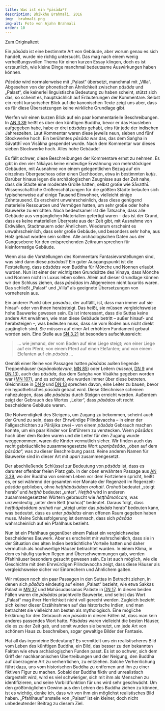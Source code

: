 ```yaml
---
title: Was ist ein *pāsāda*?
description: Bhikkhu Brahmali, 2016
img:  brahmali.png
img-alt: Foto von Ajahn Brahmali
order: 10
---
```


[Zum Originaltext](https://discourse.suttacentral.net/t/what-is-a-pasada/3083)

Ein *pāsāda* ist eine bestimmte Art von Gebäude, aber worum genau es sich handelt, wurde nie richtig untersucht. Das mag nach einem wenig verheißungsvollen Thema für einen kurzen Essay klingen, doch es ist erstaunlich, wie kleine Dinge manchmal bedeutsame Auswirkungen haben können. 

*Pāsāda* wird normalerweise mit „Palast“ übersetzt, manchmal mit „Villa“. Abgesehen von der phonetischen Ähnlichkeit zwischen *pāsāda* und „Palast“, die keinerlei linguistische Bedeutung zu haben scheint, stützt sich das, so scheint es, hauptsächlich auf Erläuterungen der Kommentare. Selbst ein recht kursorischer Blick auf die kanonischen Texte zeigt uns aber, dass es für diese Übersetzungen keine wirkliche Grundlage gibt. 

Werfen wir einen kurzen Blick auf ein paar kommentarielle Beschreibungen. In [AN 3.39](#/sutta/an3.39/de/sabbamitta) heißt es über den künftigen Buddha, bevor er das Hausleben aufgegeben habe, habe er drei *pāsādas* gehabt, eins für  jede der indischen Jahreszeiten. Laut Kommentar waren diese jeweils neun, sieben und fünf Stockwerke hoch. Ein berühmtes *pāsāda* war das, das dem Saṅgha in Sāvatthī von Visākha gespendet wurde. Nach dem Kommentar war dieses sieben Stockwerke hoch. Alles hohe Gebäude! 

Es fällt schwer, diese Beschreibungen der Kommentare ernst zu nehmen. Es gibt in den vier Nikāyas keine eindeutige Erwähnung von mehrstöckigen Gebäuden, mit Ausnahme von einem gelegentlichen Bezug auf ein einzelnes Obergeschoss oder einen Dachboden, etwa in bestimmten *kuṭis*. Darüber hinaus legen die archäologischen Zeugnisse aus der Zeit nahe, dass die Städte eine moderate Größe hatten, selbst große wie Sāvatthī. Wissenschaftliche Größenschätzungen für die größten Städte belaufen sich typischerweise auf einige Tausend Einwohner, vielleicht einige Zehntausend. Es erscheint unwahrscheinlich, dass diese genügend materielle Ressourcen und Vermögen hatten, um sehr große oder hohe Bauwerke zu errichten. Noch bedeutsamer ist die Tatsache, dass alle Gebäude aus vergänglichen Materialien gefertigt waren – das ist der Grund, dass es keine materiellen Überreste aus der Zeit gibt,  mit Ausnahme von Erdwällen, Stadtmauern oder Ähnlichem. Wiederum erscheint es unwahrscheinlich, dass sehr große Gebäude, und besonders sehr hohe, aus Holz gebaut worden sein sollten. Alle archäologischen Daten aus der Gangesebene für den entsprechenden Zeitraum sprechen für kleinformatige Gebäude. 

Wenn also die Vorstellungen des Kommentars Fantasievorstellungen sind, was sind dann diese *pāsādas*? Ein guter Ausgangspunkt ist die Feststellung, dass *pāsādas* vom Buddha für Mönche und Nonnen erlaubt wurden. Nun ist einer der wichtigsten Grundsätze des Vinaya, dass Mönche und Nonnen nicht in Luxus leben sollen. Allein auf dieser Grundlage können wir den Schluss ziehen, dass *pāsādas* im Allgemeinen nicht luxuriös waren. Das schließt „Palast“ und „Villa“ als geeignete Übersetzungen von vorneherein aus. 

Ein anderer Punkt über *pāsādas*, der auffällt, ist, dass man immer auf sie hinauf- oder von ihnen herabsteigt. Das heißt, sie müssen vergleichsweise hohe Bauwerke gewesen sein. Es ist interessant, dass die Suttas keine andere Art erwähnen, wie man diese Gebäude betritt – außer hinauf- und herabsteigen –, was bedeuten muss, dass sie vom Boden aus nicht direkt zugänglich sind. Sie müssen auf einer Art erhöhtem Fundament gebaut worden sein. Eine Stelle aus [SN 3.21](#/sutta/sn3.21:5.1/de/sabbamitta) ist besonders aufschlussreich: 

> … wie jemand, der vom Boden auf eine Liege steigt; von einer Liege auf ein Pferd; von einem Pferd auf einen Elefanten; und von einem Elefanten auf ein *pāsāda* …

Gemäß einer Reihe von Passagen hatten *pāsādas* außen liegende Treppenhäuser (*sopānakaḷevara*, [MN 85](#/sutta/mn85:5.1/de/sabbamitta)) oder Leitern (*nisseṇi*, [DN 9](#/sutta/dn9:37.1) und [DN 13](#/sutta/dn13:21.0/de/sabbamitta)), auch das *pāsāda*, das dem Saṅgha von Visākha gegeben worden war ([MN 107](#/sutta/mn107:2.2)), und es scheint, wie wurden immer über diese betreten. Gleichnisse in [DN 9](#/sutta/dn9/de/sabbamitta) und [DN 13](#/sutta/dn13/de/sabbamitta) sprechen davon, eine Leiter zu bauen, bevor ein hypothetisches *pāsāda* gebaut wird. Diese Gleichnisse scheinen nahezulegen, dass alle *pāsādas* durch Steigen erreicht werden. Außerdem zeigt der Gebrauch des Wortes „Leiter“, dass *pāsādas* oft recht bescheidene Gebäude waren. 

Die Notwendigkeit des Steigens, um Zugang zu bekommen, scheint auch der Grund zu sein, dass der Ehrwürdige Pilindavaccha – in einer der Fallgeschichten zu Pārājika zwei – von einem *pāsāda* Gebrauch machen konnte, um ein paar Kinder vor Entführern zu verstecken. Wenn *pāsādas* hoch über dem Boden waren und die Leiter für den Zugang wurde weggenommen, waren die Kinder vermutlich sicher. Wir finden auch das recht gebräuchliche zusammengesetzte Wort *uparipāsāda*, „oben auf dem *pāsāda*“,  was zu dieser Beschreibung passt. Keine anderen Namen für Bauwerke sind in dieser Art mit *upari* zusammengesetzt. 

Der abschließende Schlüssel zur Bedeutung von *pāsāda* ist, dass es darunter offenbar freien Platz gab. In der oben erwähnten Passage aus [AN 3.39](#/sutta/an3.39:2.2/de/sabbamitta), wo der Buddha von seinem Leben vor dem Fortziehen spricht, heißt es, er sei während der gesamten vier Monate der Regenzeit im Regenzeit-*pāsāda* geblieben, ohne *heṭṭhāpāsādaṃ orohati*. *Orohati* bedeutet „steigt herab“ und *heṭṭhā* bedeutet „unter“. *Heṭṭhā* wird in anderen zusammengesetzten Wörtern gebraucht wie *heṭṭhāmañcaṃ*, was unzweideutig „unter dem Bett (mañca)“ bedeutet. Daraus folgt, dass *heṭṭhāpāsādaṃ orohati* nur „steigt unter das *pāsāda* herab“ bedeuten kann, was bedeutet, dass es unter *pāsādas* einen offenen Raum gegeben haben muss. Meine Schlussfolgerung ist demnach, dass sich *pāsāda* wahrscheinlich auf ein Pfahlhaus bezieht. 

Nun ist ein Pfahlhaus gegenüber einem Palast ein vergleichsweise bescheidenes Bauwerk. Aber es erscheint mir wahrscheinlich, dass sie in der Situation des alten Indien beträchtliche Vorteile hatten und  daher vermutlich als hochwertige Häuser betrachtet wurden. In einem Klima, in dem es häufig starken Regen und Überschwemmungen gab, werden Pfahlhäuser besonders gesucht gewesen sein. Es ist auch möglich, wie die Geschichte mit dem Ehrwürdigen Pilindavaccha zeigt, dass diese Häuser als vergleichsweise sicher vor Einbrechern und Ähnlichem galten. 

Wir müssen noch ein paar Passagen in den Suttas in Betracht ziehen, in denen sich *pāsāda* eindeutig auf einen „Palast“ bezieht, wie etwa Sakkas Palast in [MN 37](#/sutta/mn37:8.8/de/sabbamitta) und Mahāsudassanas Paläste in [DN 17](#/sutta/dn17:1.25.8/de/sabbamitta). In diesen beiden Fällen waren die *pāsādas* prachtvolle Bauwerke, und selbst das Wort „Palast“ mag ihrer Herrlichkeit nicht voll gerecht werden. Zugleich bezieht sich keiner dieser Erzählrahmen auf das historische Indien, und man betrachtet sie vielleicht am besten als mythologisch. Eine mögliche Erklärung für den Gebrauch von *pāsāda* in diesen Fällen ist, dass man kein anderes passendes Wort hatte. *Pāsādas* waren vielleicht die besten Häuser, die es zu der Zeit gab, und somit wurden sie benutzt, um jede Art von schönem Haus zu beschreiben, sogar gewaltige Bilder der Fantasie. 

Hat all das irgendeine Bedeutung? Es vermittelt uns ein realistischeres Bild vom Leben des künftigen Buddha, ein Bild, das besser zu den bekannten Fakten wie etwa archäologischen Funden passt. Es ist so schwer, sich dem Griff der nachkanonischen Übertreibungen und der Neigung, den Buddha auf überzogene Art zu verherrlichen, zu entziehen. Solche Verherrlichung führt dazu, uns vom historischen Buddha zu entfernen und ihn zu einer fiktiven Figur zu machen. Sobald der Buddha fiktiv und unrealistisch dargestellt wird, wird es viel schwieriger, sich mit ihm als Menschen zu identifizieren, und seine Vorbildfunktion für uns wird sehr geschwächt. Um den größtmöglichen Gewinn aus den Lehren des Buddha ziehen zu können, ist es wichtig, denke ich, dass wir von ihm ein möglichst realistisches Bild haben. „Pfahlhaus“ anstelle von „Palast“ ist ein kleiner, doch nicht unbedeutender Beitrag zu diesem Ziel. 

